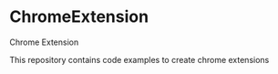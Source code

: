 # ChromeExtension
Chrome Extension

This repository contains code examples to create chrome extensions
